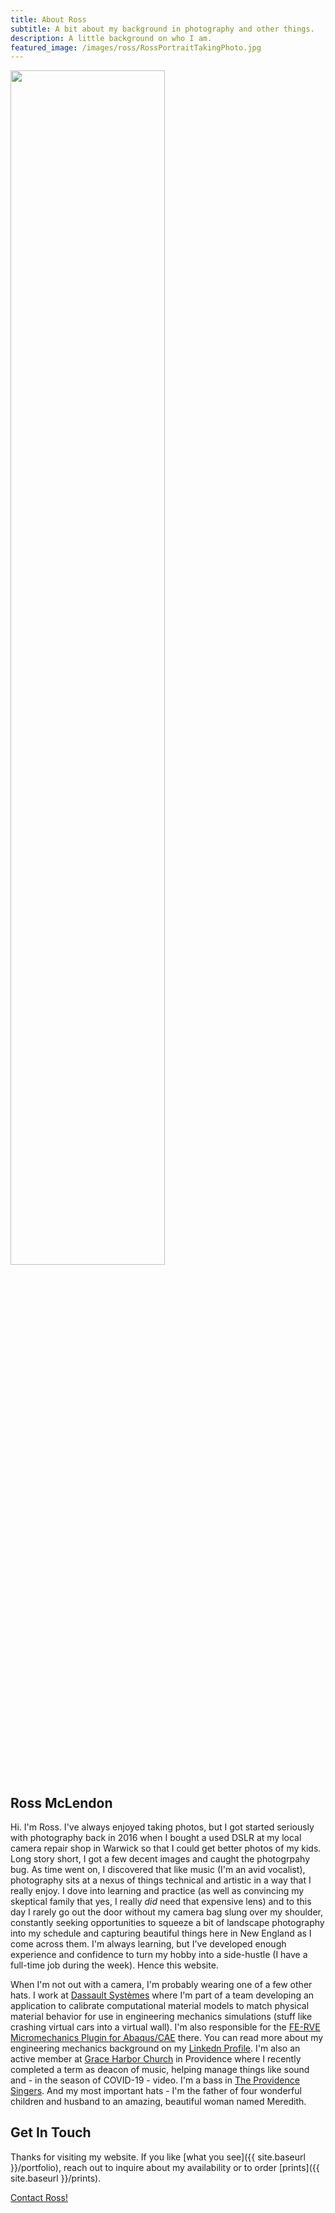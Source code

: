 ```yaml
---
title: About Ross
subtitle: A bit about my background in photography and other things.
description: A little background on who I am.
featured_image: /images/ross/RossPortraitTakingPhoto.jpg
---
```


<img src="{{ site.baseurl }}/images/ross/RossLandscapeTakingPhoto.jpg" width="70%">

## Ross McLendon

Hi.  I'm Ross. I've always enjoyed taking photos, but I got started seriously with photography back in 2016 when I bought a used DSLR at my local camera repair shop in Warwick so that I could get better photos of my kids.  Long story short, I got a few decent images and caught the photogrpahy bug.  As time went on, I discovered that like music (I'm an avid vocalist), photography sits at a nexus of things technical and artistic in a way that I really enjoy.  I dove into learning and practice (as well as convincing my skeptical family that yes, I really *did* need that expensive lens) and to this day I rarely go out the door without my camera bag slung over my shoulder, constantly seeking opportunities to squeeze a bit of landscape photography into my schedule and capturing beautiful things here in New England as I come across them.  I'm always learning, but I've developed enough experience and confidence to turn my hobby into a side-hustle (I have a full-time job during the week).  Hence this website.

When I'm not out with a camera, I'm probably wearing one of a few other hats.  I work at [Dassault Systèmes](https://www.3ds.com/) where I'm part of a team developing an application to calibrate computational material models to match physical material behavior for use in engineering mechanics simulations (stuff like crashing virtual cars into a virtual wall).  I'm also responsible for the [FE-RVE Micromechanics Plugin for Abaqus/CAE](https://www.linkedin.com/pulse/micromechanics-plugin-abaqus-ross-mclendon/) there.  You can read more about my engineering mechanics background on my [Linkedn Profile](https://www.linkedin.com/in/ross-mclendon-29780b1/).  I'm also an active member at [Grace Harbor Church](https://graceharbor.net/) in Providence where I recently completed a term as deacon of music, helping manage things like sound and - in the season of COVID-19 - video.  I'm a bass in [The Providence Singers](http://providencesingers.org/).  And my most important hats - I'm the father of four wonderful children and husband to an amazing, beautiful woman named Meredith.

## Get In Touch

Thanks for visiting my website.  If you like [what you see]({{ site.baseurl }}/portfolio), reach out to inquire about my availability or to order [prints]({{ site.baseurl }}/prints).

<a href="{{ site.baseurl }}/contact.html" class="button button--large">Contact Ross!</a>
